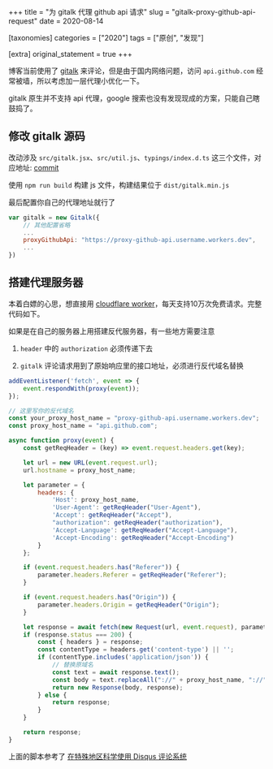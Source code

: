+++
title = "为 gitalk 代理 github api 请求"
slug = "gitalk-proxy-github-api-request"
date = 2020-08-14

[taxonomies]
categories = ["2020"]
tags = ["原创", "发现"]

[extra]
original_statement = true
+++

博客当前使用了 [gitalk](https://github.com/gitalk/gitalk) 来评论，但是由于国内网络问题，访问 `api.github.com` 经常被墙，所以考虑加一层代理小优化一下。
<!-- more -->

gitalk 原生并不支持 api 代理，google 搜索也没有发现现成的方案，只能自己瞎鼓捣了。

## 修改 gitalk 源码 

改动涉及 `src/gitalk.jsx`、`src/util.js`、`typings/index.d.ts` 这三个文件，对应地址: [commit](https://github.com/yanshenxian/gitalk/commit/3bb5a88729ddaad79e65d3845ea5cb90efeeab99)


使用 `npm run build` 构建 js 文件，构建结果位于 `dist/gitalk.min.js`

最后配置你自己的代理地址就行了
```js
var gitalk = new Gitalk({
    // 其他配置省略
    ...
    proxyGithubApi: "https://proxy-github-api.username.workers.dev",
    ...
})
```

## 搭建代理服务器

本着白嫖的心思，想直接用 [cloudflare worker](https://workers.cloudflare.com/)，每天支持10万次免费请求。完整代码如下。

如果是在自己的服务器上用搭建反代服务器，有一些地方需要注意
1. `header` 中的 `authorization` 必须传递下去

2. `gitalk` 评论请求用到了原始响应里的接口地址，必须进行反代域名替换

```js
addEventListener('fetch', event => {
    event.respondWith(proxy(event));
});

// 这里写你的反代域名
const your_proxy_host_name = "proxy-github-api.username.workers.dev";
const proxy_host_name = "api.github.com";

async function proxy(event) {
    const getReqHeader = (key) => event.request.headers.get(key);

    let url = new URL(event.request.url);
    url.hostname = proxy_host_name;

    let parameter = {
        headers: {
            'Host': proxy_host_name,
            'User-Agent': getReqHeader("User-Agent"),
            'Accept': getReqHeader("Accept"),
            "authorization": getReqHeader("authorization"),
            'Accept-Language': getReqHeader("Accept-Language"),
            'Accept-Encoding': getReqHeader("Accept-Encoding")
        }
    };

    if (event.request.headers.has("Referer")) {
        parameter.headers.Referer = getReqHeader("Referer");
    }

    if (event.request.headers.has("Origin")) {
        parameter.headers.Origin = getReqHeader("Origin");
    }

    let response = await fetch(new Request(url, event.request), parameter);
    if (response.status === 200) {
        const { headers } = response;
        const contentType = headers.get('content-type') || '';
        if (contentType.includes('application/json')) {
            // 替换原域名
            const text = await response.text();
            const body = text.replaceAll("://" + proxy_host_name, "://" + your_proxy_host_name);
            return new Response(body, response);
        } else {
            return response;
        }
    }

    return response;
}
```
上面的脚本参考了 [在特殊地区科学使用 Disqus 评论系统](https://blog.ichr.me/post/use-disqus-conveniently/)
